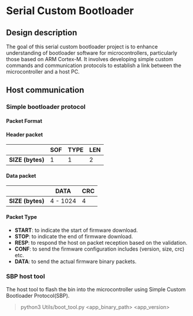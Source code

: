 # Serial Custom Bootloader

## Design description

The goal of this serial custom bootloader project is to enhance understanding of bootloader software for microcontrollers, particularly those based on ARM Cortex-M. It involves developing simple custom commands and communication protocols to establish a link between the microcontroller and a host PC.

## Host communication

### Simple bootloader protocol
                                                         
#### Packet Format

#### Header packet

|      | **SOF** | **TYPE** | **LEN** |
|------|-----|------|-----|
| **SIZE (bytes)** |  1  |   1  |  2  |
        
#### Data packet

|      |   **DATA**   | **CRC** |
|------|----------|-----|
| **SIZE (bytes)** | 4 - 1024 |  4  |


#### Packet Type
- **START**: to indicate the start of firmware download.
- **STOP**: to indicate the end of firmware download.
- **RESP**: to respond the host on packet reception based on the validation.
- **CONF**: to send the firmware configuration includes (version, size, crc) etc.
- **DATA**: to send the actual firmware binary packets.
                                                       
### SBP host tool

The host tool to flash the bin into the microcontroller using Simple Custom Bootloader
Protocol(SBP).

> python3 Utils/boot_tool.py <app_binary_path> <app_version>
